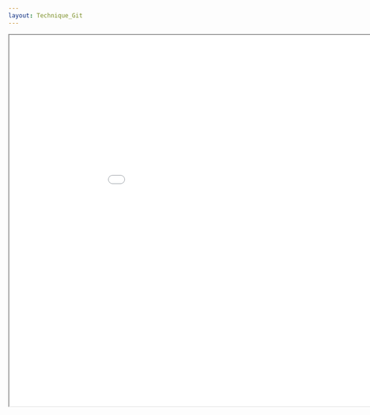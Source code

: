 ```yaml
---
layout: Technique_Git
---
```


<iframe src="/assets/Git.pdf" type="application/pdf" width="1000" height="750"></iframe>

